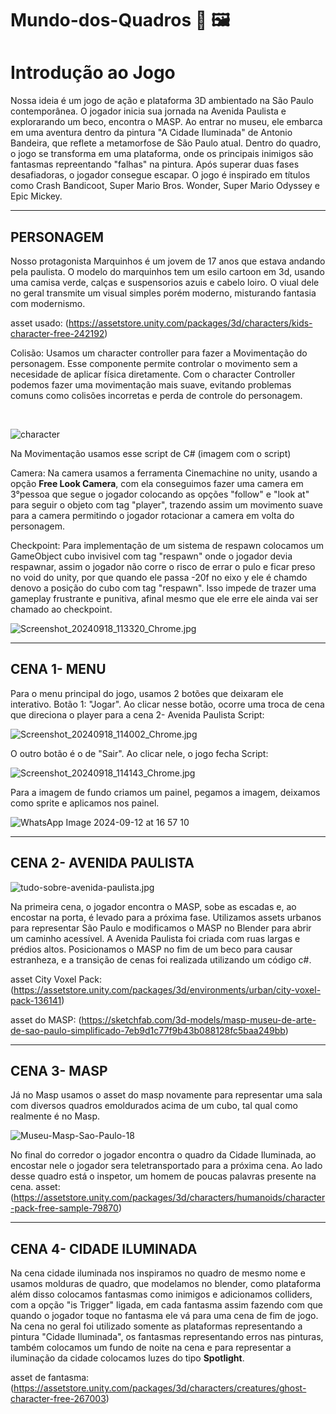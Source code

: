 # Mundo-dos-Quadros 🎨 🖼️

<h1>Introdução ao Jogo</h1>

 Nossa ideia é um jogo de ação e plataforma 3D ambientado na São Paulo contemporânea. O jogador inicia sua jornada na Avenida Paulista e explorarando um beco, encontra o MASP. Ao entrar no museu, ele embarca em uma aventura dentro da pintura "A Cidade Iluminada" de Antonio Bandeira, que reflete a metamorfose de São Paulo atual. Dentro do quadro, o jogo se transforma em uma plataforma, onde os principais inimigos são fantasmas repreentando "falhas" na pintura. Após superar duas fases desafiadoras, o jogador consegue escapar. O jogo é inspirado em títulos como Crash Bandicoot, Super Mario Bros. Wonder, Super Mario Odyssey e Epic Mickey.


<hr>

<h2>PERSONAGEM</h2>

Nosso protagonista Marquinhos é um jovem de 17 anos que estava andando pela paulista. O modelo do marquinhos tem um esilo cartoon em 3d, usando uma camisa verde, calças e suspensorios azuis e cabelo loiro. O viual dele no geral transmite um visual simples porém moderno, misturando fantasia com modernismo.


asset usado: (https://assetstore.unity.com/packages/3d/characters/kids-character-free-242192)


Colisão: Usamos um character controller para fazer a Movimentação do personagem. Esse componente permite controlar o movimento sem a necesidade de aplicar física diretamente. Com o character Controller podemos fazer uma movimentação mais suave, evitando problemas comuns como colisões incorretas e perda de controle do personagem.

<br>

![character](https://github.com/user-attachments/assets/c1fc80e1-f5ef-4d8c-85a8-0745a61031d1)

Na Movimentação usamos esse script de C#
(imagem com o script)

Camera: Na camera usamos a ferramenta Cinemachine no unity, usando a opção <strong>Free Look Camera</strong>, com ela conseguimos fazer uma camera em 3°pessoa que segue o jogador colocando as opções "follow" e "look at" para seguir o objeto com tag "player", trazendo assim um movimento suave para a camera permitindo o jogador rotacionar a camera em volta do personagem.

Checkpoint: Para implementação de um sistema de respawn colocamos um GameObject cubo invisivel com tag "respawn" onde o jogador devia respawnar, assim o jogador não corre o risco de errar o pulo e ficar preso no void do unity, por que quando ele passa -20f no eixo y ele é chamdo denovo a posição do cubo com tag "respawn". Isso impede de trazer uma gameplay frustrante e punitiva, afinal mesmo que ele erre ele ainda vai ser chamado ao checkpoint.

![Screenshot_20240918_113320_Chrome.jpg](https://github.com/user-attachments/assets/cd536471-4c4d-4bf9-a0fb-81801cade4f3)

<hr>

<h2>CENA 1- MENU</h2>
Para o menu principal do jogo, usamos 2 botões que deixaram ele interativo. Botão 1: "Jogar". Ao clicar nesse botão, ocorre uma troca de cena que direciona o player para a cena 2- Avenida Paulista
Script: 

![Screenshot_20240918_114002_Chrome.jpg](https://github.com/user-attachments/assets/57fca435-bae7-474d-ad72-05e97e873747)

O outro botão é o de "Sair". Ao clicar nele, o jogo fecha
Script:

![Screenshot_20240918_114143_Chrome.jpg](https://github.com/user-attachments/assets/29075cdd-fae6-437e-8271-47bf6a168910)

Para a imagem de fundo criamos um painel, pegamos a imagem, deixamos como sprite e aplicamos nos painel.

![WhatsApp Image 2024-09-12 at 16 57 10](https://github.com/user-attachments/assets/9634a90f-0a2d-44cb-b9c3-fb10513cf9ba)

<hr>

<h2>CENA 2- AVENIDA PAULISTA</h2>

![tudo-sobre-avenida-paulista.jpg](https://github.com/user-attachments/assets/8cd0252c-ad73-4d71-97ba-e55474288531)

Na primeira cena, o jogador encontra o MASP, sobe as escadas e, ao encostar na porta, é levado para a próxima fase. Utilizamos assets urbanos para representar São Paulo e modificamos o MASP no Blender para abrir um caminho acessível. A Avenida Paulista foi criada com ruas largas e prédios altos. Posicionamos o MASP no fim de um beco para causar estranheza, e a transição de cenas foi realizada utilizando um código c#.

asset City Voxel Pack: (https://assetstore.unity.com/packages/3d/environments/urban/city-voxel-pack-136141)

asset do MASP: (https://sketchfab.com/3d-models/masp-museu-de-arte-de-sao-paulo-simplificado-7eb9d1c77f9b43b088128fc5baa249bb)

<hr>

<h2>CENA 3- MASP</h2>
Já no Masp usamos o asset do masp novamente para representar uma sala com diversos quadros emoldurados acima de um cubo, tal qual como realmente é no Masp.

![Museu-Masp-Sao-Paulo-18](https://github.com/user-attachments/assets/4d610717-a904-41e9-b753-de743bcb1091)

No final do corredor o jogador encontra o quadro da Cidade Iluminada, ao encostar nele o jogador sera teletransportado para a próxima cena. Ao lado desse quadro está o inspetor, um homem de poucas palavras presente na cena.
asset: (https://assetstore.unity.com/packages/3d/characters/humanoids/character-pack-free-sample-79870)

<hr>

<h2>CENA 4- CIDADE ILUMINADA</h2>
Na cena cidade iluminada nos inspiramos no quadro de mesmo nome e usamos molduras de quadro, que modelamos no blender, como plataforma além disso colocamos fantasmas como inimigos e adicionamos colliders, com a opção "is Trigger" ligada, em cada fantasma assim fazendo com que quando o jogador toque no fantasma ele vá para uma cena de fim de jogo. Na cena no geral foi utilizado somente as plataformas representando a pintura "Cidade Iluminada", os fantasmas representando erros nas pinturas, também colocamos um fundo de noite na cena e para representar a iluminação da cidade colocamos luzes do tipo <strong>Spotlight</strong>.

asset de fantasma: (https://assetstore.unity.com/packages/3d/characters/creatures/ghost-character-free-267003)

